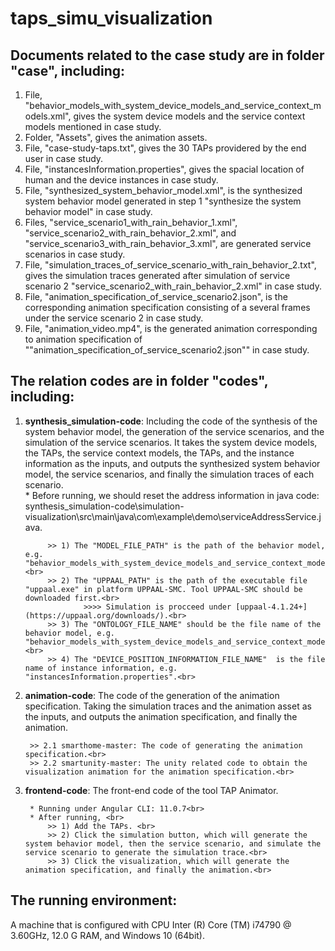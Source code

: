 # taps_simu_visualization


## Documents related to the case study are in folder "case", including:
1. File, "behavior_models_with_system_device_models_and_service_context_models.xml", gives the system device models and the service context models mentioned in case study. 
2. Folder, "Assets", gives the animation assets.
3. File, "case-study-taps.txt", gives the 30 TAPs providered by the end user in case study.
4. File, "instancesInformation.properties", gives the spacial location of human and the device instances in case study.
5. File, "synthesized_system_behavior_model.xml", is the synthesized system behavior model generated in step 1 "synthesize the system behavior model" in case study.
6. Files, "service_scenario1_with_rain_behavior_1.xml", "service_scenario2_with_rain_behavior_2.xml", and "service_scenario3_with_rain_behavior_3.xml", are generated service scenarios in case study.
7. File, "simulation_traces_of_service_scenario_with_rain_behavior_2.txt", gives the simulation traces generated after simulation of service scenario 2 "service_scenario2_with_rain_behavior_2.xml" in case study.
8. File, "animation_specification_of_service_scenario2.json", is the corresponding animation specification consisting of a several frames under the service scenario 2 in case study.
9. File, "animation_video.mp4", is the generated animation corresponding to animation specification of ""animation_specification_of_service_scenario2.json"" in case study.

## The relation codes are in folder "codes", including:
1. **synthesis_simulation-code**: Including the code of the synthesis of the system behavior model, the generation of the service scenarios, and the simulation of the service scenarios. It takes the system device models, the TAPs,  the service context models, the TAPs, and the instance information as the inputs, and outputs the synthesized system behavior model, the service scenarios, and finally the simulation traces of each scenario. <br>
		* Before running, we should reset the address information in java code: synthesis_simulation-code\simulation-visualization\src\main\java\com\example\demo\serviceAddressService.java. <br>
			
			>> 1) The "MODEL_FILE_PATH" is the path of the behavior model, e.g. "behavior_models_with_system_device_models_and_service_context_models.xml".<br>
			>> 2) The "UPPAAL_PATH" is the path of the executable file "uppaal.exe" in platform UPPAAL-SMC. Tool UPPAAL-SMC should be downloaded first.<br>
					>>>> Simulation is procceed under [uppaal-4.1.24+](https://uppaal.org/downloads/).<br>
			>> 3) The "ONTOLOGY_FILE_NAME" should be the file name of the behavior model, e.g. "behavior_models_with_system_device_models_and_service_context_models.xml".<br>
			>> 4) The "DEVICE_POSITION_INFORMATION_FILE_NAME"  is the file name of instance information, e.g. "instancesInformation.properties".<br>
2. **animation-code**: The code of the generation of the animation specification. Taking the simulation traces and the animation asset as the inputs, and outputs the animation specification, and finally the animation.<br>
		
		>> 2.1 smarthome-master: The code of generating the animation specification.<br>
		>> 2.2 smartunity-master: The unity related code to obtain the visualization animation for the animation specification.<br>
3. **frontend-code**: The front-end code of the tool TAP Animator.<br>
		
		* Running under Angular CLI: 11.0.7<br>
		* After running, <br>
			>> 1) Add the TAPs. <br>
			>> 2) Click the simulation button, which will generate the system behavior model, then the service scenario, and simulate the service scenario to generate the simulation trace.<br>
			>> 3) Click the visualization, which will generate the animation specification, and finally the animation.<br>


## The running environment:  
A machine that is configured with CPU Inter (R) Core (TM) i74790 @ 3.60GHz, 12.0 G RAM, and Windows 10 (64bit).